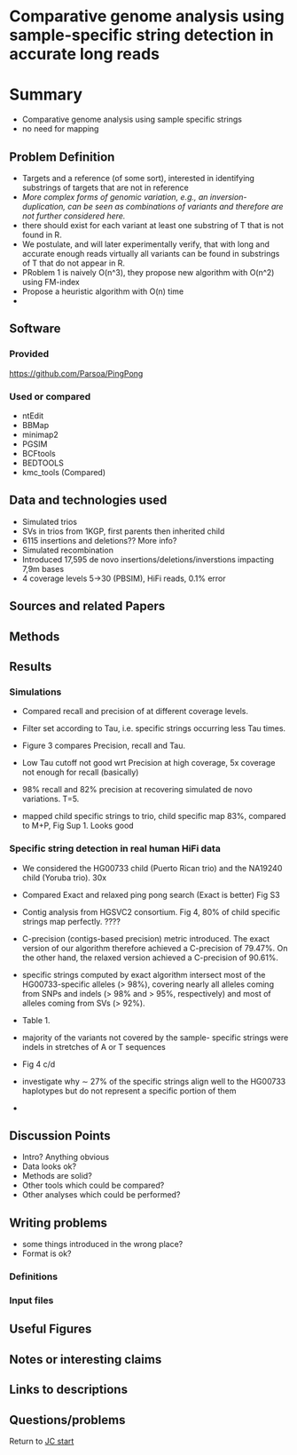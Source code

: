 # Comparative genome analysis using sample-specific string detection in accurate long reads

# Summary
- Comparative genome analysis using sample specific strings
- no need for mapping


## Problem Definition
- Targets and a reference (of some sort), interested in identifying substrings of targets that are not in reference
- _More complex forms of genomic variation, e.g., an inversion-duplication, can be seen as combinations of variants and therefore are not further considered here._
- there should exist for each variant at least one substring of T that is not found in R.
- We postulate, and will later experimentally verify, that with long and accurate enough reads virtually all variants can be found in substrings of T that do not appear in R.
- PRoblem 1 is naively O(n^3), they propose new algorithm with O(n^2) using FM-index
- Propose a heuristic algorithm with O(n) time
- 


## Software 

### Provided
https://github.com/Parsoa/PingPong
### Used or compared
- ntEdit
- BBMap
- minimap2
- PGSIM
- BCFtools
- BEDTOOLS
- kmc_tools (Compared)


## Data and technologies used
- Simulated trios
- SVs in trios from 1KGP, first parents then inherited child
- 6115 insertions and deletions?? More info?
- Simulated recombination
- Introduced 17,595 de novo insertions/deletions/inverstions impacting 7,9m bases
- 4 coverage levels 5->30 (PBSIM), HiFi reads, 0.1% error

## Sources and related Papers

## Methods

## Results
### Simulations
- Compared recall and precision of at different coverage levels. 
- Filter set according to Tau, i.e. specific strings occurring less Tau times.
- Figure 3 compares Precision, recall and Tau. 
- Low Tau cutoff not good wrt Precision at high coverage, 5x coverage not enough for recall (basically)

- 98% recall and 82% precision at recovering simulated de novo variations. T=5.
- mapped child specific strings to trio, child specific map 83%, compared to M+P, Fig Sup 1. Looks good

### Specific string detection in real human HiFi data
- We considered the HG00733 child (Puerto Rican trio) and the NA19240 child (Yoruba trio). 30x
- Compared Exact and relaxed ping pong search (Exact is better) Fig S3
- Contig analysis from HGSVC2 consortium. Fig 4, 80% of child specific strings map perfectly. ????
- C-precision (contigs-based precision) metric introduced. The exact version of our algorithm therefore achieved a C-precision of 79.47%. On the other hand, the relaxed version achieved a C-precision of 90.61%.

- specific strings computed by exact algorithm intersect most of the HG00733-specific alleles (> 98%), covering nearly all alleles coming from SNPs and indels (> 98% and > 95%, respectively) and most of alleles coming from SVs (> 92%).
- Table 1.
- majority of the variants not covered by the sample- specific strings were indels in stretches of A or T sequences
- Fig 4 c/d
- investigate why ∼ 27% of the specific strings align well to the HG00733 haplotypes but do not represent a specific portion of them
- 



## Discussion Points
- Intro? Anything obvious
- Data looks ok?
- Methods are solid?
- Other tools which could be compared?
- Other analyses which could be performed?


## Writing problems
- some things introduced in the wrong place?
- Format is ok?



### Definitions

### Input files

## Useful Figures



## Notes or interesting claims

## Links to descriptions

## Questions/problems

Return to [JC start](../../)

